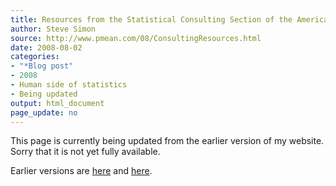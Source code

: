 ```yaml
---
title: Resources from the Statistical Consulting Section of the American Statistical Association
author: Steve Simon
source: http://www.pmean.com/08/ConsultingResources.html
date: 2008-08-02
categories:
- "*Blog post"
- 2008
- Human side of statistics
- Being updated
output: html_document
page_update: no
---
```


This page is currently being updated from the earlier version of my website. Sorry that it is not yet fully available.

<!---More--->


Earlier versions are [here][sim1] and [here][sim2].

[sim1]: http://www.pmean.com/08/ConsultingResources.html
[sim2]: http://new.pmean.com/consulting-resources/
